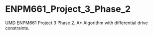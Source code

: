 # ENPM661_Project_3_Phase_2
UMD ENPM661 Project 3 Phase 2. A* Algorithm with differential drive constraints.
